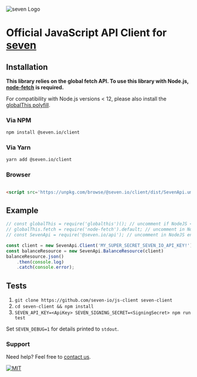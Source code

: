 ![](https://www.seven.io/wp-content/uploads/Logo.svg "seven Logo")

# Official JavaScript API Client for [seven](https://www.seven.io)

## Installation

**This library relies on the global fetch API. To use this library with
Node.js, [node-fetch](https://github.com/node-fetch/node-fetch) is required.**

For compatibility with Node.js versions < 12, please also install
the [globalThis polyfill](https://github.com/es-shims/globalThis).

### Via NPM

```bash
npm install @seven.io/client
```

### Via Yarn

```bash
yarn add @seven.io/client
```

### Browser

```html

<script src='https://unpkg.com/browse/@seven.io/client/dist/SevenApi.umd.js'></script>
```

## Example

```javascript
// const globalThis = require('globalthis')(); // uncomment if NodeJS < NodeJS versions < 12
// globalThis.fetch = require('node-fetch').default; // uncomment in NodeJS environments
// const SevenApi = require('@seven.io/api'); // uncomment in NodeJS environments

const client = new SevenApi.Client('MY_SUPER_SECRET_SEVEN_IO_API_KEY!')
const balanceResource = new SevenApi.BalanceResource(client)
balanceResource.json()
    .then(console.log)
    .catch(console.error);
```

## Tests

1. `git clone https://github.com/seven-io/js-client seven-client`
2. `cd seven-client && npm install`
3. `SEVEN_API_KEY=<ApiKey> SEVEN_SIGNING_SECRET=<SigningSecret> npm run test`

Set `SEVEN_DEBUG=1` for details printed to `stdout`.

### Support

Need help? Feel free to [contact us](https://www.seven.io/en/company/contact/).

[![MIT](https://img.shields.io/badge/License-MIT-teal.svg)](LICENSE)
